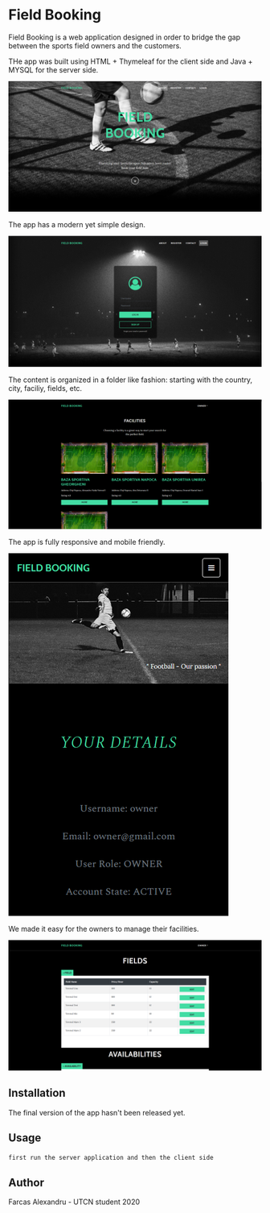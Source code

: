# Field Booking

Field Booking is a web application designed in order to bridge the gap between the sports field owners and the customers.

THe app was built using HTML + Thymeleaf for the client side and Java + MYSQL for the server side.

![](https://github.com/farcasalex/FieldBooking/blob/master/screenshots/welcome.png)

The app has a modern yet simple design.

![](https://github.com/farcasalex/FieldBooking/blob/master/screenshots/login.png)

The content is organized in a folder like fashion: starting with the country, city, faciliy, fields, etc.

![](https://github.com/farcasalex/FieldBooking/blob/master/screenshots/home.png)

The app is fully responsive and mobile friendly.

![](https://github.com/farcasalex/FieldBooking/blob/master/screenshots/mobile.png)

We made it easy for the owners to manage their facilities.

![](https://github.com/farcasalex/FieldBooking/blob/master/screenshots/owner.png)

## Installation

The final version of the app hasn't been released yet.

## Usage

```java
first run the server application and then the client side
```

## Author
Farcas Alexandru - UTCN student 2020

